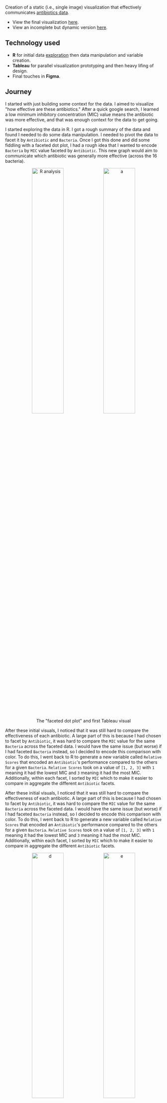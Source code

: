 Creation of a static (i.e., single image) visualization that effectively communicates [antibiotics data](https://github.com/Avery2/Visualization-Design/blob/main/antibiotics_data.csv).

* View the final visualization [here](http://www.averychan.site/Visualization-Design/img/Tableau-Antibiotics.pdf).
* View an incomplete but dynamic version [here](https://www.averychan.site/Visualization-Design/dynamic.html).

## Technology used

* **R** for initial data [exploration](https://www.averychan.site/Visualization-Design/Exploration.html) then data manipulation and variable creation.
* **Tableau** for parallel visualization prototyping and then heavy lifing of design.
* Final touches in **Figma**.

## Journey

I started with just building some context for the data. I aimed to visualize "how effective are these antibiotics." After a quick google search, I learned a low minimum inhibitory concentration (MIC) value means the antibiotic was more effective, and that was enough context for the data to get going.

I started exploring the data in R. I got a rough summary of the data and found I needed to do some data manipulation. I needed to pivot the data to facet it by `Antibiotic` and `Bacteria`. Once I got this done and did some fiddling with a faceted dot plot, I had a rough idea that I wanted to encode `Bacteria` by `MIC` value faceted by `Antibiotic`. This new graph would aim to communicate which antibiotic was generally more effective (across the 16 bacteria).

<div align="center">
  <img width="45%" alt="R analysis" src="https://user-images.githubusercontent.com/53503018/134571056-65974510-a182-4885-a305-97c05fc90da9.png"/>
  <img width="45%" alt="a" src="https://user-images.githubusercontent.com/53503018/134572692-e51a218b-d588-47d7-8076-cd8df011495d.png">

  <p>The "faceted dot plot" and first Tableau visual</p>
</div>

After these initial visuals, I noticed that it was still hard to compare the effectiveness of each antibiotic. A large part of this is because I had chosen to facet by `Antibiotic`, it was hard to compare the `MIC` value for the same `Bacteria` across the faceted data. I would have the same issue (but worse) if I had faceted `Bacteria` instead, so I decided to encode this comparison with color. To do this, I went back to R to generate a new variable called `Relative Scores` that encoded an `Antibiotic`'s performance compared to the others for a given `Bacteria`. `Relative Scores` took on a value of `[1, 2, 3]` with `1` meaning it had the lowest MIC and `3` meaning it had the most MIC. Additionally, within each facet, I sorted by `MIC` which to make it easier to compare in aggregate the different `Antibiotic` facets.

After these initial visuals, I noticed that it was still hard to compare the effectiveness of each antibiotic. A large part of this is because I had chosen to facet by `Antibiotic`, it was hard to compare the `MIC` value for the same `Bacteria` across the faceted data. I would have the same issue (but worse) if I had faceted `Bacteria` instead, so I decided to encode this comparison with color. To do this, I went back to R to generate a new variable called `Relative Scores` that encoded an `Antibiotic`'s performance compared to the others for a given `Bacteria`. `Relative Scores` took on a value of `[1, 2, 3]` with `1` meaning it had the lowest MIC and `3` meaning it had the most MIC. Additionally, within each facet, I sorted by `MIC` which to make it easier to compare in aggregate the different `Antibiotic` facets.

<div align="center">
  <img width="45%" alt="d" src="https://user-images.githubusercontent.com/53503018/134572706-cb135732-34c5-49c8-ba77-c5001f5c4f74.png">
  <img width="45%" alt="e" src="https://user-images.githubusercontent.com/53503018/134572707-cc223bd1-f31b-443b-9e13-b0548eaa3cab.png">

  <p>Two charts that used the new <code>Relative Scores</code></p>
</div>

<div align="center">
  <img width="45%" alt="failedbar" src="https://user-images.githubusercontent.com/53503018/134573798-1ed1a0f2-80a8-4cee-b40b-312543c800ec.png">

  <p>Experimenting with adding a bar chart summary for <code>Relative Scores</code></p>
</div>

At this point, there was a lot of information not yet immediately visible, so I made a few changes. I changed the y-axis to use symbols because it was hard to read the vertical bacteria names, especially since sorting by MIC shuffled them. I also changed the color scheme because the `Relative Score` is an ordinal variable, so an ordinal color scheme (shades of blue) makes more sense than one that is more suited for nominal variables (stoplight colors).

I then added a dot plot below the bar chart for `Relative Score` since it was difficult to compare the aggregate `Relative Score` for each `Antibiotic`. This dual encodes `Relative Score` with color and position. Positioning encodes this much better, especially since sorting `MIC` led to a slight clustering effect in the dot plot.

Lastly, I realized the original choice I made to encode `Bacteria` faceted by `Antibiotics` on the x-axis meant that it was still really hard to do \`Bacteria\`-based queries like "What is the Best `Antibiotic` for (`Bacteria`)?" To solve this, I added a table to the `Bacteria` symbol legend to aid with this. It's probably a design sin, but luckily I'm not a designer.

<div align="center">
  <img width="45%" alt="f" src="https://user-images.githubusercontent.com/53503018/134572708-84f7a3ca-82d0-4a47-b0eb-1978adddc3d6.png">
  <img width="45%" alt="addchart" src="https://user-images.githubusercontent.com/53503018/134573801-ae30a384-002a-4960-84dc-24f10ff081a2.png">
  
  <p>Adding symbols to encode bacteria and a secondary lookup table for bacteria-based queries</p>
  
  <img width="85%" alt="addcolorchart" src="https://user-images.githubusercontent.com/53503018/134781365-fcf9bc80-915b-4cd1-9d27-5aedff2c858f.png">
  <p>Final visualization (<a href="http://www.averychan.site/Visualization-Design/img/Tableau-Antibiotics.pdf">updated version here</a>)</p>
</div>

## Analysis

With this visual, I attempted to answer two high-level questions: What is the relative effectiveness of each antibiotic in general? What is the comparative effectiveness of each antibiotic for each bacteria? I had four visualizations that composed the final visual. Three shared an x-axis: A bar chart of the MIC measure, a dot plot of relative MIC variable, and a bar chart of the relative MIC score count. Additionally, there was a table of the best antibiotics for each bacteria. The first three visuals answer the first high-level question by allowing comparisons between the three antibiotics overall. The last visual answers the second high-level question directly. Contextually I was uncertain where Gram Staining fit into the story I was trying to tell, so I encoded it throughout the four visuals. I will go through these four visuals sequentially.

The first bar chart was the visual that encoded the raw quantitative data of the MIC measure. On the y-axis with a log scale are the MIC scores (encoded through length). On the x-axis, the data is bacteria grouped by an antibiotic. I chose to encode the MIC measure in this way because length encodes quantitative data well. The bars have color according to a variable I created that represents the MIC needed for an antibiotic compared to the others with a value of [1, 2, 3] or equivalently [Least, Middle, Most]. Lastly, I added the total and average MIC for each antibiotic and sorted within each antibiotic group by MIC score.

The second visualization was a dot plot encoding the relative MIC variable (through position) on the y-axis and shared the x-axis with the first bar chart. The reason for encoding information already encoded in the color of the first chart is because position is a better channel than color to encode an ordinal variable. Also encoded here in symbols (checkmark or 'X') is the gram-straining. The third visual is a simple bar chart to summarize the count of this same variable.

The last visual is separate from the rest. It is a table of the bacteria names with three columns that correspond to each antibiotic. There is a symbol in each cell where an antibiotic is the best for a particular bacteria. This table also doubles as a key for the bacteria symbols. I chose to make this table because specific queries like "what antibiotic is best for bacteria X?" were hard to make using the first three visualizations. You would have to decode the bacteria symbol three times spread over the x-axis and compare the colors of the corresponding bars. This table does require decoding symbols since it doubles as a key and encodes the best antibiotic directly. Additionally, the gram staining information is encoded here for similar reasons.
